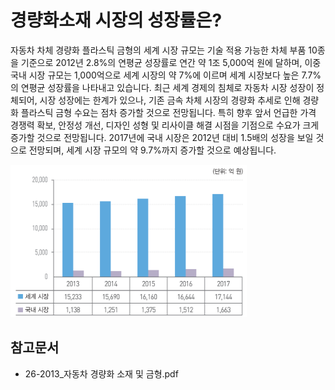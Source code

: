 # 경량화소재 시장의 성장률은?

자동차 차체 경량화 플라스틱 금형의 세계 시장 규모는 기술 적용 가능한 차체 부품 10종을 기준으로 2012년 2.8%의 연평균 성장률로 연간 약 1조 5,000억 원에 달하며, 이중 국내 시장 규모는 1,000억으로 세계 시장의 약 7%에 이르며 세계 시장보다 높은 7.7%의 연평균 성장률을 나타내고 있습니다. 
최근 세계 경제의 침체로 자동차 시장 성장이 정체되어, 시장 성장에는 한계가 있으나, 기존 금속 차체 시장의 경량화 추세로 인해 경량화 플라스틱 금형 수요는 점차 증가할 것으로 전망됩니다. 
특히 향후 앞서 언급한 가격 경쟁력 확보, 안정성 개선, 디자인 성형 및 리사이클 해결 시점을 기점으로 수요가 크게 증가할 것으로 전망됩니다. 
2017년에 국내 시장은 2012년 대비 1.5배의 성장을 보일 것으로 전망되며, 세계 시장 규모의 약 9.7%까지 증가할 것으로 예상됩니다.

![](./images/경량화소재_Q14_1_4.PNG)

## 참고문서
- 26-2013_자동차 경량화 소재 및 금형.pdf